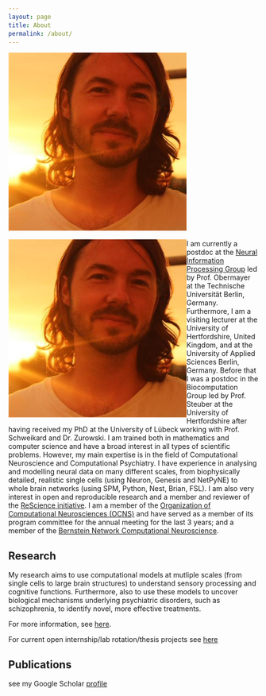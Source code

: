 ```yaml
---
layout: page
title: About
permalink: /about/
---
```


![](https://github.com/ChristophMetzner/ChristophMetzner.github.io/blob/gh-pages/profile.png?raw=true)

<img align="left" src="profile.png">

I am currently a postdoc at the [Neural Information Processing Group](https://www.ni.tu-berlin.de/menue/neural_information_processing_group/) led by Prof. Obermayer at the Technische Universität Berlin, Germany. Furthermore, I am a visiting lecturer at the University of Hertfordshire, United Kingdom, and at the University of Applied Sciences Berlin, Germany. Before that I was a postdoc in the Biocomputation Group led by Prof. Steuber at the University of Hertfordshire after having received my PhD at the University of Lübeck working with Prof. Schweikard and Dr. Zurowski.
I am trained both in mathematics and computer science and have a broad interest in all types of scientific problems. However, my main expertise is in the field of Computational Neuroscience and Computational Psychiatry. I have experience in analysing and modelling neural data on many different scales, from biophysically detailed, realistic single cells (using Neuron, Genesis and NetPyNE) to whole brain networks (using SPM, Python, Nest, Brian, FSL). I am also very interest in open and reproducible research and a member and reviewer of the [ReScience initiative](http://rescience.github.io/). I am a member of the [Organization of Computational Neurosciences (OCNS)](cnsorg.org) and have served as a member of its program committee for the annual meeting for the last 3 years; and a member of the [Bernstein Network Computational Neuroscience](https://www.bernstein-network.de/de/bernstein-association/join).  

## Research
My research aims to use computational models at mutliple scales (from single cells to large brain structures) to understand sensory processing and cognitive functions. Furthermore, also to use these models to uncover biological mechanisms underlying psychiatric disorders, such as schizophrenia, to identify novel, more effective treatments.

For more information, see [here]().

For current open internship/lab rotation/thesis projects see [here]()

## Publications
see my Google Scholar [profile](https://scholar.google.de/citations?user=6COgDzwAAAAJ&hl=de)
